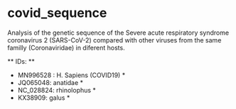 # covid_sequence

Analysis of the genetic sequence of the Severe acute respiratory syndrome coronavirus 2 (SARS-CoV-2) compared with other viruses from the same familly (Coronaviridae) in diferent hosts.

** IDs: **  
* MN996528 : H. Sapiens (COVID19) *  
* JQ065048: anatidae *  
* NC_028824: rhinolophus *  
* KX38909: galus *
